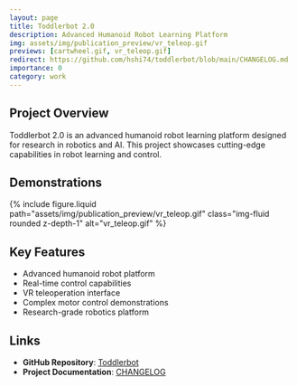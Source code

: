 ```yaml
---
layout: page
title: Toddlerbot 2.0
description: Advanced Humanoid Robot Learning Platform
img: assets/img/publication_preview/vr_teleop.gif
previews: [cartwheel.gif, vr_teleop.gif]
redirect: https://github.com/hshi74/toddlerbot/blob/main/CHANGELOG.md
importance: 0
category: work
---
```


## Project Overview

Toddlerbot 2.0 is an advanced humanoid robot learning platform designed for research in robotics and AI. This project showcases cutting-edge capabilities in robot learning and control.

## Demonstrations

{% include figure.liquid path="assets/img/publication_preview/vr_teleop.gif" class="img-fluid rounded z-depth-1" alt="vr_teleop.gif" %}

## Key Features

- Advanced humanoid robot platform
- Real-time control capabilities
- VR teleoperation interface
- Complex motor control demonstrations
- Research-grade robotics platform

## Links

- **GitHub Repository**: [Toddlerbot](https://github.com/hshi74/toddlerbot)
- **Project Documentation**: [CHANGELOG](https://github.com/hshi74/toddlerbot/blob/main/CHANGELOG.md)
